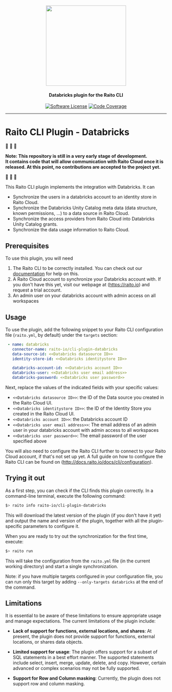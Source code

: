 <h1 align="center">
  <picture>
    <source media="(prefers-color-scheme: dark)" srcset="https://github.com/raito-io/raito-io.github.io/raw/master/assets/images/logo-vertical-dark%402x.png">
    <img height="250px" src="https://github.com/raito-io/raito-io.github.io/raw/master/assets/images/logo-vertical%402x.png">
  </picture>
</h1>

<h4 align="center">
  Databricks plugin for the Raito CLI
</h4>

<p align="center">
    <a href="/LICENSE.md" target="_blank"><img src="https://img.shields.io/badge/license-Apache%202-brightgreen.svg" alt="Software License" /></a>
    <a href="https://codecov.io/gh/raito-io/cli-plugin-databricks" target="_blank"><img src="https://img.shields.io/codecov/c/github/raito-io/cli-plugin-databricks" alt="Code Coverage" /></a>
</p>

<hr/>

# Raito CLI Plugin - Databricks

:rotating_light: :rotating_light: :rotating_light:

**Note: This repository is still in a very early stage of development.  
It contains code that will allow communication with Raito Cloud once it is released.
At this point, no contributions are accepted to the project yet.**

:rotating_light: :rotating_light: :rotating_light:

This Raito CLI plugin implements the integration with Databricks. It can
 - Synchronize the users in a databricks account to an identity store in Raito Cloud.
 - Synchronize the Databricks Unity Catalog meta data (data structure, known permissions, ...) to a data source in Raito Cloud.
 - Synchronize the access providers from Raito Cloud into Databricks Unity Catalog grants.
 - Synchronize the data usage information to Raito Cloud.

[//]: # ( - Synchronize the data usage information to Raito Cloud.)


## Prerequisites
To use this plugin, you will need

1. The Raito CLI to be correctly installed. You can check out our [documentation](http://docs.raito.io/docs/cli/installation) for help on this.
2. A Raito Cloud account to synchronize your Databricks account with. If you don't have this yet, visit our webpage at (https://raito.io) and request a trial account.
3. An admin user on your databricks account with admin access on all workspaces

[//]: # (A full example on how to start using Raito Cloud with Databricks can be found as a [guide in our documentation]&#40;http://docs.raito.io/docs/guide/cloud&#41;.)

## Usage
To use the plugin, add the following snippet to your Raito CLI configuration file (`raito.yml`, by default) under the `targets` section:

```yaml
 - name: databricks
   connector-name: raito-io/cli-plugin-databricks
   data-source-id: <<Databricks datasource ID>>   
   identity-store-id: <<Databricks identitystore ID>>

   databricks-account-id: <<Databricks account ID>>
   databricks-user: <<Databricks user email address>>
   databricks-password: <<Databricks user password>>
```

Next, replace the values of the indicated fields with your specific values:
- `<<Databricks datasource ID>>`: the ID of the Data source you created in the Raito Cloud UI.
- `<<Databricks identitystore ID>>`: the ID of the Identity Store you created in the Raito Cloud UI.
- `<<Databricks account ID>>`: the Databricks account ID
- `<<Databricks user email address>>`: The email address of an admin user in your databricks account with admin access to all workspaces
- `<<Databricks user password>>`: The email password of the user specified above


You will also need to configure the Raito CLI further to connect to your Raito Cloud account, if that's not set up yet.
A full guide on how to configure the Raito CLI can be found on (http://docs.raito.io/docs/cli/configuration).

## Trying it out

As a first step, you can check if the CLI finds this plugin correctly. In a command-line terminal, execute the following command:
```bash
$> raito info raito-io/cli-plugin-databricks
```

This will download the latest version of the plugin (if you don't have it yet) and output the name and version of the plugin, together with all the plugin-specific parameters to configure it.

When you are ready to try out the synchronization for the first time, execute:
```bash
$> raito run
```
This will take the configuration from the `raito.yml` file (in the current working directory) and start a single synchronization.

Note: if you have multiple targets configured in your configuration file, you can run only this target by adding `--only-targets databricks` at the end of the command.

## Limitations

It is essential to be aware of these limitations to ensure appropriate usage and manage expectations. The current limitations of the plugin include:

- **Lack of support for functions, external locations, and shares**:
At present, the plugin does not provide support for functions, external locations, or shares data objects.

- **Limited support for usage**:
The plugin offers support for a subset of SQL statements in a best effort manner. The supported statements include select, insert, merge, update, delete, and copy. However, certain advanced or complex scenarios may not be fully supported.

- **Support for Row and Column masking**:
Currently, the plugin does not support row and column masking.